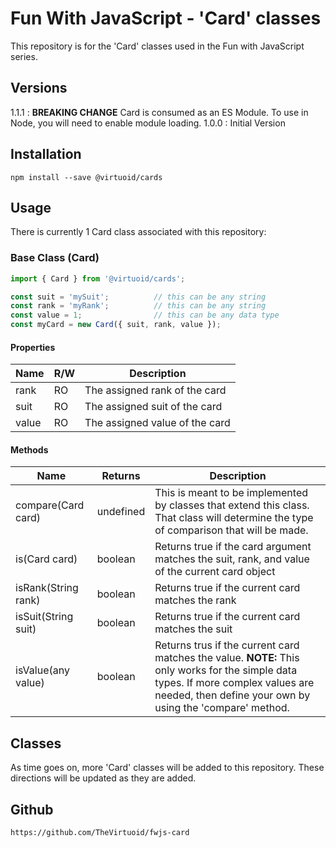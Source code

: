 # Fun With JavaScript - 'Card' classes

This repository is for the 'Card' classes used in the Fun with JavaScript series.

## Versions

1.1.1 : **BREAKING CHANGE** Card is consumed as an ES Module. To use in Node, you will need to enable module loading.
1.0.0 : Initial Version

## Installation

```
npm install --save @virtuoid/cards
```

## Usage

There is currently 1 Card class associated with this repository:

### Base Class (Card)

```javascript
import { Card } from '@virtuoid/cards';

const suit = 'mySuit';          // this can be any string
const rank = 'myRank';          // this can be any string
const value = 1;                // this can be any data type
const myCard = new Card({ suit, rank, value });
```
#### Properties
| Name | R/W | Description                   |
|-------| --- |-------------------------------|
| rank  | RO | The assigned rank of the card |
| suit  | RO | The assigned suit of the card |
| value | RO | The assigned value of the card |

#### Methods
| Name | Returns | Description|
| --- | --- | --- |
| compare(Card card) | undefined | This is meant to be implemented by classes that extend this class. That class will determine the type of comparison that will be made. |
| is(Card card) | boolean | Returns true if the card argument matches the suit, rank, and value of the current card object |
| isRank(String rank) | boolean | Returns true if the current card matches the rank |
| isSuit(String suit) | boolean | Returns true if the current card matches the suit |
| isValue(any value) | boolean | Returns trus if the current card matches the value. **NOTE:** This only works for the simple data types. If more complex values are needed, then define your own by using the 'compare' method. |

## Classes

As time goes on, more 'Card' classes will be added to this repository. These directions will be updated as they are added.

## Github

```
https://github.com/TheVirtuoid/fwjs-card
```

